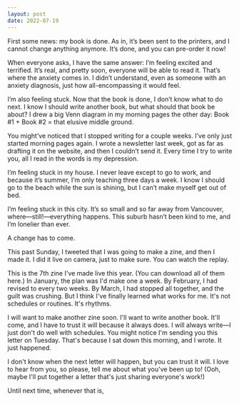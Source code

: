 ```yaml
---
layout: post
date: 2022-07-19
---
```


First some news: my book is done. As in, it’s been sent to the printers, and I cannot change anything anymore. It’s done, and you can pre-order it now!

When everyone asks, I have the same answer: I’m feeling excited and terrified. It’s real, and pretty soon, everyone will be able to read it. That’s where the anxiety comes in. I didn’t understand, even as someone with an anxiety diagnosis, just how all-encompassing it would feel.

I’m also feeling stuck. Now that the book is done, I don’t know what to do next. I know I should write another book, but what should that book be about? I drew a big Venn diagram in my morning pages the other day: Book #1 + Book #2 = that elusive middle ground.

You might’ve noticed that I stopped writing for a couple weeks. I’ve only just started morning pages again. I wrote a newsletter last week, got as far as drafting it on the website, and then I couldn’t send it. Every time I try to write you, all I read in the words is my depression.

I’m feeling stuck in my house. I never leave except to go to work, and because it’s summer, I’m only teaching three days a week. I know I should go to the beach while the sun is shining, but I can’t make myself get out of bed.

I’m feeling stuck in this city. It’s so small and so far away from Vancouver, where—still!—everything happens. This suburb hasn’t been kind to me, and I’m lonelier than ever.

A change has to come.

This past Sunday, I tweeted that I was going to make a zine, and then I made it. I did it live on camera, just to make sure. You can watch the replay.

This is the 7th zine I've made live this year. (You can download all of them here.) In January, the plan was I'd make one a week. By February, I had revised to every two weeks. By March, I had stopped all together, and the guilt was crushing. But I think I've finally learned what works for me. It's not schedules or routines. It's rhythms.

I will want to make another zine soon. I'll want to write another book. It'll come, and I have to trust it will because it always does. I will always write—I just don't do well with schedules. You might notice I'm sending you this letter on Tuesday. That's because I sat down this morning, and I wrote. It just happened.

I don't know when the next letter will happen, but you can trust it will. I love to hear from you, so please, tell me about what you've been up to! (Ooh, maybe I'll put together a letter that's just sharing everyone's work!)

Until next time, whenever that is,
